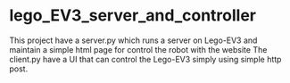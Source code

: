 # lego_EV3_server_and_controller
This project have a server.py which runs a server on Lego-EV3 and maintain a simple html page for control the robot with the website
The client.py have a UI that can control the Lego-EV3 simply using simple http post.

